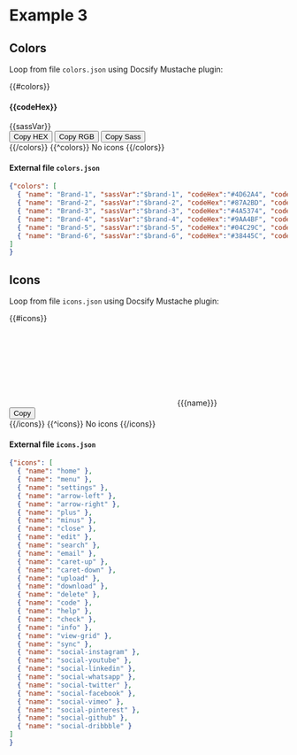 <figure class="hero" style="--hero-image:url(https://source.unsplash.com/g-YsyUUwT9M/1800x600);"></figure>

# Example 3

## Colors

Loop from file `colors.json` using Docsify Mustache plugin:

<!-- Mustache section loop -->
<section class="grid">
{{#colors}}
<div class="grid-item">
  <div class="grid-item-body" style="background-color:{{{codeHex}}}">
    <h4 class="{{{labelText}}}">{{codeHex}}</h4>
    <span class="{{{labelText}}}">{{sassVar}}</span>
  </div>
  <div class="grid-item-footer">
    <button class="button copy" data-clipboard-text="{{{codeHex}}}" aria-label="Copied!">Copy HEX</button>
    <button class="button copy" data-clipboard-text="{{{codeRgb}}}" aria-label="Copied!">Copy RGB</button>
    <button class="button copy" data-clipboard-text="{{{sassVar}}}" aria-label="Copied!">Copy Sass</button>
  </div>
</div>
{{/colors}}
{{^colors}}
No icons
{{/colors}}
</section>

#### External file `colors.json`

```json
{"colors": [
  { "name": "Brand-1", "sassVar":"$brand-1", "codeHex":"#4D62A4", "codeRgb":"rgb(255,255,255)", "labelText":"text-light" },
  { "name": "Brand-2", "sassVar":"$brand-2", "codeHex":"#87A2BD", "codeRgb":"rgb(255,255,255)", "labelText":"text-light" },
  { "name": "Brand-3", "sassVar":"$brand-3", "codeHex":"#4A5374", "codeRgb":"rgb(255,255,255)", "labelText":"text-light" },
  { "name": "Brand-4", "sassVar":"$brand-4", "codeHex":"#9AA4BF", "codeRgb":"rgb(255,255,255)", "labelText":"text-light" },
  { "name": "Brand-5", "sassVar":"$brand-5", "codeHex":"#04C29C", "codeRgb":"rgb(255,255,255)", "labelText":"text-light" },
  { "name": "Brand-6", "sassVar":"$brand-6", "codeHex":"#38445C", "codeRgb":"rgb(255,255,255)", "labelText":"text-light" }
]
}
```


## Icons

Loop from file `icons.json` using Docsify Mustache plugin:

<!-- Swanix icons assets -->
<link href="https://cdn.jsdelivr.net/gh/swanix/icons/dist/swanix-icons.css" rel="stylesheet" />

<!-- Mustache section loop -->
<section class="grid five-columns">
{{#icons}}
<div class="grid-item">
  <div class="grid-item-body">
    <svg class="icon huge">
      <use href="assets/images/swanix-icons.svg#{{{name}}}"></use>
    </svg>
    <span>{{{name}}}</span>
  </div>
  <div class="grid-item-footer">
    <button class="button copy" data-clipboard-text="{{{name}}}" aria-label="Copied!">Copy</button>
  </div>
</div>
{{/icons}}
{{^icons}}
No icons
{{/icons}}
</section>

#### External file `icons.json`

```json
{"icons": [
  { "name": "home" },
  { "name": "menu" },
  { "name": "settings" },
  { "name": "arrow-left" },
  { "name": "arrow-right" },
  { "name": "plus" },
  { "name": "minus" },
  { "name": "close" },
  { "name": "edit" },
  { "name": "search" },
  { "name": "email" },
  { "name": "caret-up" },
  { "name": "caret-down" },
  { "name": "upload" },
  { "name": "download" },
  { "name": "delete" },
  { "name": "code" },
  { "name": "help" },
  { "name": "check" },
  { "name": "info" },
  { "name": "view-grid" },
  { "name": "sync" },
  { "name": "social-instagram" },
  { "name": "social-youtube" },
  { "name": "social-linkedin" },
  { "name": "social-whatsapp" },
  { "name": "social-twitter" },
  { "name": "social-facebook" },
  { "name": "social-vimeo" },
  { "name": "social-pinterest" },
  { "name": "social-github" },
  { "name": "social-dribbble" }
]
}
```